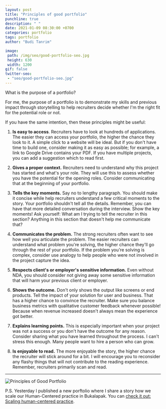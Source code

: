 ```yaml
---
layout: post
title: "Principles of good portfolio"
punchline: true
description: " "
date: 2021-01-09 08:30:00 +0700
categories: portfolio
tags: portfolio
author: "Budi Tanrim"

image:
 path: /img/seo/good-portfolio-seo.jpg
 height: 630
 width: 1200
gif: false
twitter-seo: 
 - "seo/good-portfolio-seo.jpg"
---
```


What is the purpose of a portfolio?

For me, the purpose of a portfolio is to demonstrate my skills and previous impact through storytelling to help recruiters decide whether I'm the right fit for the potential role or not. 

If you have the same intention, then these principles might be useful:

1. **Is easy to access**. Recruiters have to look at hundreds of applications. The easier they can access your portfolio, the higher the chance they look to it. A simple click to a website will be ideal. But if you don't have time to build one, consider making it as easy as possible; for example, a link to Google Drive contains your PDF. If you have multiple projects, you can add a suggestion which to read first.

2. **Gives a proper context.** Recruiters need to understand why this project has started and what's your role. They will use this to assess whether you have the potential for the opening roles. Consider communicating that at the beginning of your portfolio.

3. **Tells the key moments.** Say no to lengthy paragraph. You should make it concise while help recruiters understand a few critical moments to the story. Your portfolio shouldn't tell all the details. Remember, you can have that more detailed conversation during the interview. Show the key moments! Ask yourself: What am I trying to tell the recruiter in this section? Anything in this section that doesn't help me communicate that?

4. **Communicates the problem.** The strong recruiters often want to see how well you articulate the problem. The easier recruiters can understand what problem you're solving, the higher chance they'll go through the rest of your portfolio. If the problem you're solving is complex, consider use analogy to help people who were not involved in the project capture the idea.

5. **Respects client's or employer's sensitive information.** Even without NDA, you should consider not giving away some sensitive information that will harm your previous client or employer.

6. **Shows the outcome.** Don't only shows the output like screens or end products. Tell the impact of your solution for user and business. That has a higher chance to convince the recruiter. Make sure you balance business metrics with qualitative customer feedback whenever possible! Because when revenue increased doesn't always mean the experience got better.

7. **Explains learning points.** This is especially important when your project was not a success or you don't have the outcome for any reason. Consider sharing what you have learned throughout the process. I can't stress this enough. Many people want to hire a person who can grow. 

8. **Is enjoyable to read.** The more enjoyable the story, the higher chance the recruiter will stick around for a bit. I will encourage you to reconsider any flashy things that will not contribute to the reading experience. Remember, recruiters primarily scan and read.

---

<div class="img-wrapper m-b-m">
    <img src="https://buditanrim.co/img/post/2021/01/portfolio-principles.jpg" alt="Principles of Good Portfolio" class="illustration" />
</div>


P.S. Yesterday I published a new porftolio where I share a story how we scale our Human-Centered practice in Bukalapak. You can [check it out: Scaling human-centered practice][link-1].

[link-1]: https://buditanrim.co/bukalapak-human-centered/